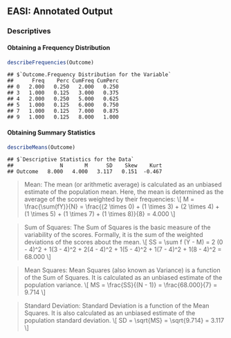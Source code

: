 
## EASI: Annotated Output

### Descriptives

####  Obtaining a Frequency Distribution

```r
describeFrequencies(Outcome)
```

```
## $`Outcome.Frequency Distribution for the Variable`
##      Freq    Perc CumFreq CumPerc
## 0   2.000   0.250   2.000   0.250
## 3   1.000   0.125   3.000   0.375
## 4   2.000   0.250   5.000   0.625
## 5   1.000   0.125   6.000   0.750
## 7   1.000   0.125   7.000   0.875
## 9   1.000   0.125   8.000   1.000
```

#### Obtaining Summary Statistics

```r
describeMeans(Outcome)
```

```
## $`Descriptive Statistics for the Data`
##               N       M      SD    Skew    Kurt
## Outcome   8.000   4.000   3.117   0.151  -0.467
```

> Mean: The mean (or arithmetic average) is calculated as an unbiased estimate of the population mean. Here, the mean is determined as the average of the scores weighted by their frequencies:
> \\[ M = \frac{\sum(fY)}{N} = \frac{(2 \times 0) + (1 \times 3) + (2 \times 4) + (1 \times 5) + (1 \times 7) + (1 \times 8)}{8} = 4.000 \\]

> Sum of Squares: The Sum of Squares is the basic measure of the variability of the scores. Formally, it is the sum of the weighted deviations of the scores about the mean.
> \\[ SS = \sum f (Y - M) = 2 (0 - 4)^2 + 1(3 - 4)^2 + 2(4 - 4)^2 + 1(5 - 4)^2 + 1(7 - 4)^2 + 1(8 - 4)^2 = 68.000 \\]

> Mean Squares: Mean Squares (also known as Variance) is a function of the Sum of Squares. It is calculated as an unbiased estimate of the population variance.
> \\[ MS = \frac{SS}{(N - 1)} = \frac{68.000}{7} = 9.714 \\]

> Standard Deviation: Standard Deviation is a function of the Mean Squares. It is also calculated as an unbiased estimate of the population standard deviation.
> \\[ SD = \sqrt{MS} = \sqrt{9.714} = 3.117 \\]
